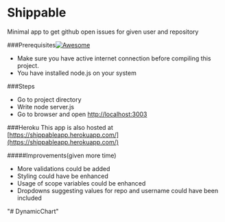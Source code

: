 # Shippable
Minimal app to get github open issues for given user and repository

###Prerequisites[![Awesome](https://cdn.rawgit.com/sindresorhus/awesome/d7305f38d29fed78fa85652e3a63e154dd8e8829/media/badge.svg)](https://github.com/sindresorhus/awesome)
<ul>
<li>Make sure you have active internet connection before compiling this project.</li>
<li>You have installed node.js on your system</li>
</ul>


###Steps
* Go to project directory
* Write node server.js 
* Go to browser and open [http://localhost:3003](http://localhost:3003)

###Heroku
This app is also hosted at [https://shippableapp.herokuapp.com/](https://shippableapp.herokuapp.com/)

#####Improvements(given more time)
* More validations could be added
* Styling could have be enhanced
* Usage of scope variables could be enhanced
* Dropdowns suggesting values for repo and username could have been included





"# DynamicChart" 
